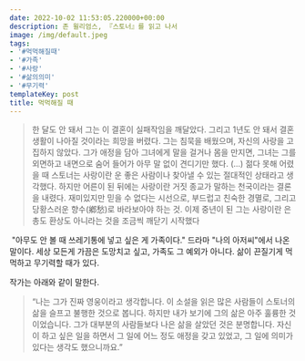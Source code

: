 ```yaml
---
date: 2022-10-02 11:53:05.220000+00:00
description: 존 윌리엄스, 『스토너』를 읽고 나서
image: /img/default.jpeg
tags:
- '#먹먹해질때'
- '#가족'
- '#사랑'
- '#삶의의미'
- '#무기력'
templateKey: post
title: 먹먹해질 때
---
```


> 한 달도 안 돼서 그는 이 결혼이 실패작임을 깨달았다. 그리고 1년도 안 돼서 결혼생활이 나아질 것이라는 희망을 버렸다. 그는 침묵을 배웠으며, 자신의 사랑을 고집하지 않았다. 그가 애정을 담아 그녀에게 말을 걸거나 몸을 만지면, 그녀는 그를 외면하고 내면으로 숨어 들어가 아무 말 없이 견디기만 했다. (...) 젊다 못해 어렸을 때 스토너는 사랑이란 운 좋은 사람이나 찾아낼 수 있는 절대적인 상태라고 생각했다. 하지만 어른이 된 뒤에는 사랑이란 거짓 종교가 말하는 천국이라는 결론을 내렸다. 재미있지만 믿을 수 없다는 시선으로, 부드럽고 친숙한 경멸로, 그리고 당황스러운 향수(鄕愁)로 바라보아야 하는 것. 이제 중년이 된 그는 사랑이란 은총도 환상도 아니라는 것을 조금씩 깨닫기 시작했다

 "아무도 안 볼 때 쓰레기통에 넣고 싶은 게 가족이다." 드라마 "나의 아저씨"에서 나온 말이다. 세상 모든게 가끔은 도망치고 싶고, 가족도 그 예외가 아니다. 삶이 끈질기게 먹먹하고 무기력할 때가 있다. 

작가는 아래와 같이 말한다.
> “나는 그가 진짜 영웅이라고 생각합니다. 이 소설을 읽은 많은 사람들이 스토너의 삶을 슬프고 불행한 것으로 봅니다. 하지만 내가 보기에 그의 삶은 아주 훌륭한 것이었습니다. 그가 대부분의 사람들보다 나은 삶을 살았던 것은 분명합니다. 자신이 하고 싶은 일을 하면서 그 일에 어느 정도 애정을 갖고 있었고, 그 일에 의미가 있다는 생각도 했으니까요.”
